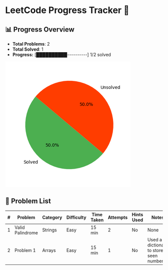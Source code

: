 # LeetCode Progress Tracker 🚀

## 📊 Progress Overview
- **Total Problems**: 2
- **Total Solved**: 1
- **Progress:** [██████████----------] 1/2 solved

![Progress Chart](progress_chart.png)

## 📌 Problem List
| #  | Problem | Category | Difficulty | Time Taken | Attempts | Hints Used | Notes | Status |
|----|---------|----------|------------|------------|----------|------------|-------|--------|
| 1 | Valid Palindrome | Strings | Easy | 15 min | 2 | No | None | Solved |
| 2 | Problem 1 | Arrays | Easy | 15 min | 1 | No | Used a dictionary to store seen numbers. | Unsolved |
